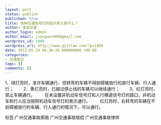 ```yaml
---
layout: post
status: publish
published: true
title: 各种交通信号灯的指示意义是什么？
author: 本站记者
author_login: admin
author_email: jiangwei909@gmail.com
wordpress_id: 1809
wordpress_url: http://www.gzjtlaw.com/?p=1809
date: 2011-05-29 09:30:28.000000000 +08:00
categories:
- 交通常识
tags: []
comments: []
---
```

1、绿灯亮时，准许车辆通行，但转弯的车辆不得妨碍被放行的直行车辆、行人通行； 　　2、黄灯亮时，已越过停止线的车辆可以继续通行； 　　3、红灯亮时，禁止车辆通行。 　　在未设置非机动车信号灯和人行横道信号灯的路口，非机动车和行人应当按照机动车信号灯的表示通行。 　　红灯亮时，右转弯的车辆在不妨碍被放行的车辆、行人通行的情况下，可以通行。 标签:广州交通事故索赔 广州交通事故赔偿 广州交通事故律师
